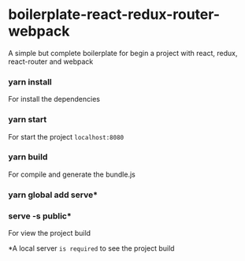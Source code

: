 # boilerplate-react-redux-router-webpack
A simple but complete boilerplate for begin a project with react, redux, react-router and webpack


### yarn install
For install the dependencies

### yarn start
For start the project `localhost:8080`

### yarn build
For compile and generate the bundle.js

### yarn global add serve*
### serve -s public*
For view the project build

*A local server `is required` to see the project build
